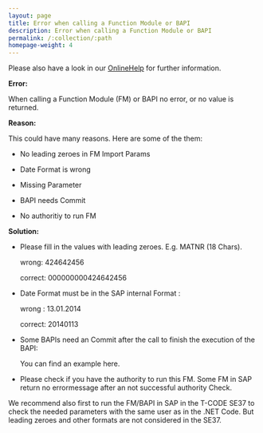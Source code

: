 ```yaml
---
layout: page
title: Error when calling a Function Module or BAPI
description: Error when calling a Function Module or BAPI
permalink: /:collection/:path
homepage-weight: 4
---
```


Please also have a look in our [OnlineHelp](https://help.theobald-software.com/en/) for further information.


**Error:**

When calling a Function Module (FM) or BAPI no error, or no value is returned.

**Reason:**

This could have many reasons. Here are some of the them:

- No leading zeroes in FM Import Params

- Date Format is wrong

- Missing Parameter

- BAPI needs Commit

- No authoritiy to run FM

**Solution:**

- Please fill in the values with leading zeroes. E.g. MATNR (18 Chars).

  wrong:    424642456

  correct:   000000000424642456

- Date Format must be in the SAP internal Format :

   wrong : 13.01.2014

   correct: 20140113

- Some BAPIs need an Commit after the call to finish the execution of the BAPI:

  You can find an example here.

- Please check if you have the authority to run this FM. Some FM in SAP return no errormessage after an not successful authority Check.


We recommend also first to run the FM/BAPI in SAP in the T-CODE SE37 to check the needed parameters with the same user as in the .NET Code. But leading zeroes and other formats are not considered in the SE37.